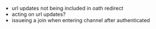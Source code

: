 - url updates not being included in oath redirect
- acting on url updates?
- issueing a join when entering channel after authenticated
